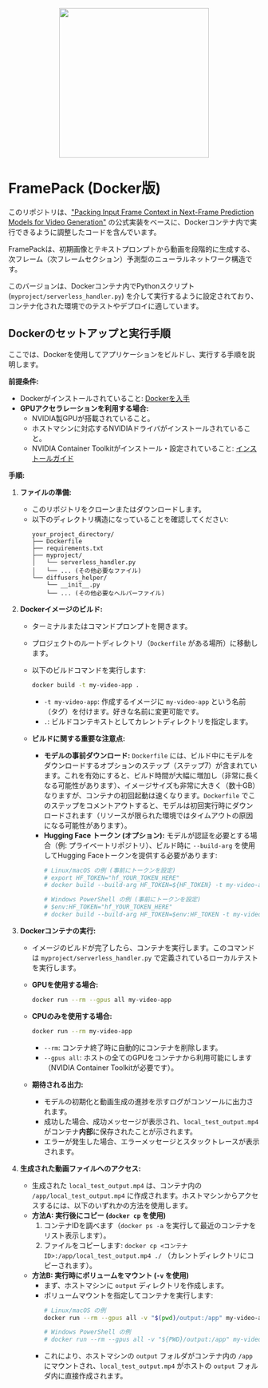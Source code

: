 <p align="center">
    <img src="https://github.com/user-attachments/assets/2cc030b4-87e1-40a0-b5bf-1b7d6b62820b" width="300">
</p>

# FramePack (Docker版)

このリポジトリは、["Packing Input Frame Context in Next-Frame Prediction Models for Video Generation"](https://lllyasviel.github.io/frame_pack_gitpage/) の公式実装をベースに、Dockerコンテナ内で実行できるように調整したコードを含んでいます。

FramePackは、初期画像とテキストプロンプトから動画を段階的に生成する、次フレーム（次フレームセクション）予測型のニューラルネットワーク構造です。

このバージョンは、Dockerコンテナ内でPythonスクリプト (`myproject/serverless_handler.py`) を介して実行するように設定されており、コンテナ化された環境でのテストやデプロイに適しています。

## Dockerのセットアップと実行手順

ここでは、Dockerを使用してアプリケーションをビルドし、実行する手順を説明します。

**前提条件:**

*   Dockerがインストールされていること: [Dockerを入手](https://docs.docker.com/get-docker/)
*   **GPUアクセラレーションを利用する場合:**
    *   NVIDIA製GPUが搭載されていること。
    *   ホストマシンに対応するNVIDIAドライバがインストールされていること。
    *   NVIDIA Container Toolkitがインストール・設定されていること: [インストールガイド](https://docs.nvidia.com/datacenter/cloud-native/container-toolkit/latest/install-guide.html)

**手順:**

1.  **ファイルの準備:**
    *   このリポジトリをクローンまたはダウンロードします。
    *   以下のディレクトリ構造になっていることを確認してください:
        ```
        your_project_directory/
        ├── Dockerfile
        ├── requirements.txt
        ├── myproject/
        │   └── serverless_handler.py
        │   └── ... (その他必要なファイル)
        └── diffusers_helper/
            └── __init__.py
            └── ... (その他必要なヘルパーファイル)
        ```

2.  **Dockerイメージのビルド:**
    *   ターミナルまたはコマンドプロンプトを開きます。
    *   プロジェクトのルートディレクトリ（`Dockerfile` がある場所）に移動します。
    *   以下のビルドコマンドを実行します:
        ```bash
        docker build -t my-video-app .
        ```
        *   `-t my-video-app`: 作成するイメージに `my-video-app` という名前（タグ）を付けます。好きな名前に変更可能です。
        *   `.`: ビルドコンテキストとしてカレントディレクトリを指定します。

    *   **ビルドに関する重要な注意点:**
        *   **モデルの事前ダウンロード:** `Dockerfile` には、ビルド中にモデルをダウンロードするオプションのステップ（ステップ7）が含まれています。これを有効にすると、ビルド時間が大幅に増加し（非常に長くなる可能性があります）、イメージサイズも非常に大きく（数十GB）なりますが、コンテナの初回起動は速くなります。`Dockerfile` でこのステップをコメントアウトすると、モデルは初回実行時にダウンロードされます（リソースが限られた環境ではタイムアウトの原因になる可能性があります）。
        *   **Hugging Face トークン (オプション):** モデルが認証を必要とする場合（例: プライベートリポジトリ）、ビルド時に `--build-arg` を使用してHugging Faceトークンを提供する必要があります:
            ```bash
            # Linux/macOS の例 (事前にトークンを設定)
            # export HF_TOKEN="hf_YOUR_TOKEN_HERE"
            # docker build --build-arg HF_TOKEN=${HF_TOKEN} -t my-video-app .

            # Windows PowerShell の例 (事前にトークンを設定)
            # $env:HF_TOKEN="hf_YOUR_TOKEN_HERE"
            # docker build --build-arg HF_TOKEN=$env:HF_TOKEN -t my-video-app .
            ```

3.  **Dockerコンテナの実行:**
    *   イメージのビルドが完了したら、コンテナを実行します。このコマンドは `myproject/serverless_handler.py` で定義されているローカルテストを実行します。
    *   **GPUを使用する場合:**
        ```bash
        docker run --rm --gpus all my-video-app
        ```
    *   **CPUのみを使用する場合:**
        ```bash
        docker run --rm my-video-app
        ```
        *   `--rm`: コンテナ終了時に自動的にコンテナを削除します。
        *   `--gpus all`: ホストの全てのGPUをコンテナから利用可能にします（NVIDIA Container Toolkitが必要です）。

    *   **期待される出力:**
        *   モデルの初期化と動画生成の進捗を示すログがコンソールに出力されます。
        *   成功した場合、成功メッセージが表示され、`local_test_output.mp4` がコンテナ**内部**に保存されたことが示されます。
        *   エラーが発生した場合、エラーメッセージとスタックトレースが表示されます。

4.  **生成された動画ファイルへのアクセス:**
    *   生成された `local_test_output.mp4` は、コンテナ内の `/app/local_test_output.mp4` に作成されます。ホストマシンからアクセスするには、以下のいずれかの方法を使用します。
    *   **方法A: 実行後にコピー (`docker cp` を使用)**
        1.  コンテナIDを調べます（`docker ps -a` を実行して最近のコンテナをリスト表示します）。
        2.  ファイルをコピーします: `docker cp <コンテナID>:/app/local_test_output.mp4 ./` （カレントディレクトリにコピーされます）。
    *   **方法B: 実行時にボリュームをマウント (`-v` を使用)**
        *   まず、ホストマシンに `output` ディレクトリを作成します。
        *   ボリュームマウントを指定してコンテナを実行します:
            ```bash
            # Linux/macOS の例
            docker run --rm --gpus all -v "$(pwd)/output:/app" my-video-app

            # Windows PowerShell の例
            # docker run --rm --gpus all -v "${PWD}/output:/app" my-video-app
            ```
        *   これにより、ホストマシンの `output` フォルダがコンテナ内の `/app` にマウントされ、`local_test_output.mp4` がホストの `output` フォルダ内に直接作成されます。
